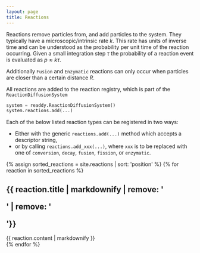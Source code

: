 ```yaml
---
layout: page
title: Reactions
---
```


Reactions remove particles from, and add particles to the system. They typically have a microscopic/intrinsic rate $k$.
This rate has units of inverse time and can be understood as the probability per unit time of the reaction occurring. Given a small integration 
step $\tau$ the probability of a reaction event is evaluated as $p\approx k \tau$.

Additionally `Fusion` and `Enzymatic` reactions can only occur when particles are closer than a certain distance $R$.

All reactions are added to the reaction registry, which is part of the `ReactionDiffusionSystem`
```python
system = readdy.ReactionDiffusionSystem()
system.reactions.add(...)
```

Each of the below listed reaction types can be registered in two ways: 
- Either with the generic `reactions.add(...)` method which accepts a descriptor string,
- or by calling `reactions.add_xxx(...)`, where `xxx` is to be replaced with one of `conversion`, `decay`, `fusion`, `fission`, or `enzymatic`.

{% assign sorted_reactions = site.reactions | sort: 'position' %}
{% for reaction in sorted_reactions %}
<section id="{{ reaction.sectionName }}">
<h1>{{ reaction.title | markdownify | remove: '<p>' | remove: '</p>'}}</h1>
{{ reaction.content | markdownify }}
</section>
{% endfor %}


